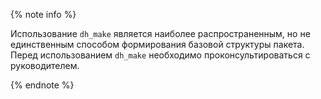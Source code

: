 
{% note info %}

Использование `dh_make` является наиболее распространенным, но не единственным способом формирования базовой структуры пакета. Перед использованием `dh_make` необходимо проконсультироваться с руководителем.

{% endnote %}
